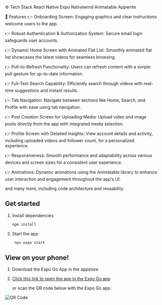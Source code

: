 ⚙️ Tech Stack
React Native
Expo
Nativewind
Animatable
Appwrite

🔋 Features
👉 Onboarding Screen: Engaging graphics and clear instructions welcome users to the app.

👉 Robust Authentication & Authorization System: Secure email login safeguards user accounts.

👉 Dynamic Home Screen with Animated Flat List: Smoothly animated flat list showcases the latest videos for seamless browsing.

👉 Pull-to-Refresh Functionality: Users can refresh content with a simple pull gesture for up-to-date information.

👉 Full-Text Search Capability: Efficiently search through videos with real-time suggestions and instant results.

👉 Tab Navigation: Navigate between sections like Home, Search, and Profile with ease using tab navigation.

👉 Post Creation Screen for Uploading Media: Upload video and image posts directly from the app with integrated media selection.

👉 Profile Screen with Detailed Insights: View account details and activity, including uploaded videos and follower count, for a personalized experience.

👉 Responsiveness: Smooth performance and adaptability across various devices and screen sizes for a consistent user experience.

👉 Animations: Dynamic animations using the Animatable library to enhance user interaction and engagement throughout the app's UI.

and many more, including code architecture and reusability

## Get started

1. Install dependencies

   ```bash
   npm install
   ```

2. Start the app

   ```bash
    npx expo start
   ```
## View on your phone!

1. Download the Expo Go App in the appstore
2. [Click this link to open the app in the Expo Go app](https://expo.dev/preview/update?message=Merge%20branch%20'main'%20of%20https%3A%2F%2Fgithub.com%2FJeremydfrancis%2FAora-ReactNative-App&updateRuntimeVersion=1.0.0&createdAt=2024-08-23T21%3A51%3A26.626Z&slug=exp&projectId=bdf78d7a-f95f-4d3f-b66a-b9ad3473531d&group=6f73ffd8-b28a-4dad-b774-bcd350f9841d)

   or scan the QR code below with the Expo Go app:

![QR Code](https://raw.githubusercontent.com/yourusername/yourrepository/main/image.png)
